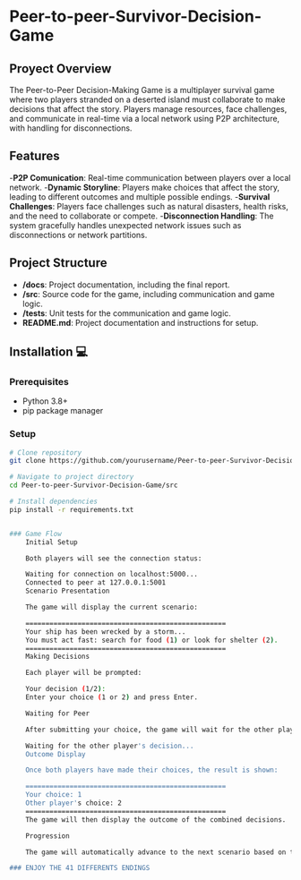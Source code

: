 # Peer-to-peer-Survivor-Decision-Game

## Proyect Overview

The Peer-to-Peer Decision-Making Game is a multiplayer survival game where two players stranded on a deserted island must collaborate to make decisions that affect the story. Players manage resources, face challenges, and communicate in real-time via a local network using P2P architecture, with handling for disconnections.

## Features

-**P2P Comunication**: Real-time communication between players over a local network.
-**Dynamic Storyline**: Players make choices that affect the story, leading to different outcomes and multiple possible endings.
-**Survival Challenges**: Players face challenges such as natural disasters, health risks, and the need to collaborate or compete.
-**Disconnection Handling**: The system gracefully handles unexpected network issues such as disconnections or network partitions.

## Project Structure

- **/docs**: Project documentation, including the final report.
- **/src**: Source code for the game, including communication and game logic.
- **/tests**: Unit tests for the communication and game logic.
- **README.md**: Project documentation and instructions for setup.

## Installation 💻

### Prerequisites
- Python 3.8+
- pip package manager

### Setup
```bash
# Clone repository
git clone https://github.com/yourusername/Peer-to-peer-Survivor-Decision-Game.git

# Navigate to project directory
cd Peer-to-peer-Survivor-Decision-Game/src

# Install dependencies
pip install -r requirements.txt


### Game Flow
    Initial Setup

    Both players will see the connection status:

    Waiting for connection on localhost:5000...
    Connected to peer at 127.0.0.1:5001
    Scenario Presentation

    The game will display the current scenario:

    ==================================================
    Your ship has been wrecked by a storm...
    You must act fast: search for food (1) or look for shelter (2).
    ==================================================
    Making Decisions

    Each player will be prompted:

    Your decision (1/2): 
    Enter your choice (1 or 2) and press Enter.

    Waiting for Peer

    After submitting your choice, the game will wait for the other player:

    Waiting for the other player's decision...
    Outcome Display

    Once both players have made their choices, the result is shown:

    ==================================================
    Your choice: 1
    Other player's choice: 2
    ==================================================
    The game will then display the outcome of the combined decisions.

    Progression

    The game will automatically advance to the next scenario based on the players' choices.

### ENJOY THE 41 DIFFERENTS ENDINGS